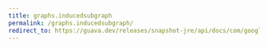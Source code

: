 ```yaml
---
title: graphs.inducedsubgraph
permalink: /graphs.inducedsubgraph/
redirect_to: https://guava.dev/releases/snapshot-jre/api/docs/com/google/common/graph/Graphs.html#inducedSubgraph-com.google.common.graph.Graph-java.lang.Iterable-
---
```

